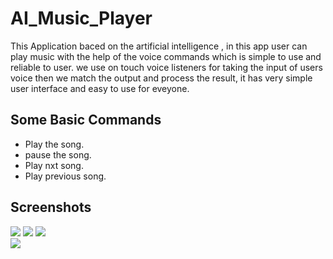 # AI_Music_Player

This Application baced on the artificial intelligence , in this app user can play music with the help of the voice commands which is simple to use and reliable to user.
we use on touch voice listeners for taking the input of users voice then we match the output and process the result, it has very simple user interface and easy to use for eveyone.


## Some Basic Commands
- Play the song.
- pause the song.
- Play nxt song.
- Play previous song.


## Screenshots

![](Screenshot_20191020-182046.png)  ![](Screenshot_20191020-182116.png)  ![](Screenshot_20191020-182142.png)   
![](Screenshot_20191020-182146.png)   
 
 
